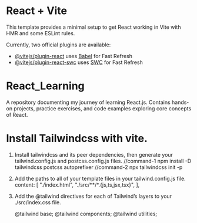 # React + Vite

This template provides a minimal setup to get React working in Vite with HMR and some ESLint rules.

Currently, two official plugins are available:

- [@vitejs/plugin-react](https://github.com/vitejs/vite-plugin-react/blob/main/packages/plugin-react/README.md) uses [Babel](https://babeljs.io/) for Fast Refresh
- [@vitejs/plugin-react-swc](https://github.com/vitejs/vite-plugin-react-swc) uses [SWC](https://swc.rs/) for Fast Refresh



# React_Learning
A repository documenting my journey of learning React.js. Contains hands-on projects, practice exercises, and code examples exploring core concepts of React.


# Install Tailwindcss with vite.

1. Install tailwindcss and its peer dependencies, then generate your tailwind.config.js and postcss.config.js files.
//command-1   npm install -D tailwindcss postcss autoprefixer 
//command-2   npx tailwindcss init -p

2. Add the paths to all of your template files in your tailwind.config.js file.
    content: [
    "./index.html",
    "./src/**/*.{js,ts,jsx,tsx}",
  ],

3. Add the @tailwind directives for each of Tailwind’s layers to your ./src/index.css file.

   @tailwind base;
   @tailwind components;
   @tailwind utilities; 
